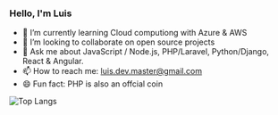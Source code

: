### Hello, I'm Luis

<!-- 🤔 I’m looking for help with ... -->
<!--  🔭 I’m currently working on ... -->
- 🌱 I’m currently learning Cloud computiong with Azure & AWS
- 👯 I’m looking to collaborate on open source projects
- 💬 Ask me about JavaScript / Node.js, PHP/Laravel, Python/Django, React & Angular.
- 📫 How to reach me: luis.dev.master@gmail.com 
- 😄 Fun fact: PHP is also an offcial coin 


<!-- ![Luis's GitHub stats](https://github-readme-stats.vercel.app/api?username=luislopez-dev&show_icons=true&theme=dark) -->

![Top Langs](https://github-readme-stats.vercel.app/api/top-langs/?username=luislopez-dev&langs_count=8)



